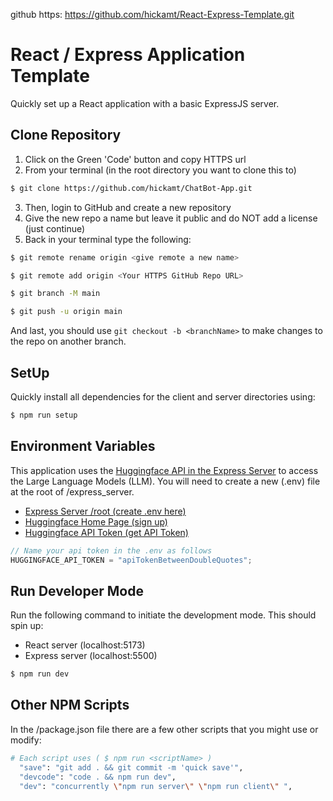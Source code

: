 github https: https://github.com/hickamt/React-Express-Template.git

# React / Express Application Template

Quickly set up a React application with a basic ExpressJS server.

## Clone Repository

1. Click on the Green 'Code' button and copy HTTPS url
2. From your terminal (in the root directory you want to clone this to)

```bash
$ git clone https://github.com/hickamt/ChatBot-App.git
```

3. Then, login to GitHub and create a new repository
4. Give the new repo a name but leave it public and do NOT add a license (just continue)
5. Back in your terminal type the following:

```bash
$ git remote rename origin <give remote a new name>
```

```bash
$ git remote add origin <Your HTTPS GitHub Repo URL>
```

```bash
$ git branch -M main
```

```bash
$ git push -u origin main
```

And last, you should use `git checkout -b <branchName>` to make changes to the repo on another branch.

## SetUp

Quickly install all dependencies for the client and server directories using:

```bash
$ npm run setup
```

## Environment Variables

This application uses the [Huggingface API in the Express Server](https://huggingface.co/) to access the Large Language Models (LLM). You will need to create a new (.env) file at the root of /express_server.

- [Express Server /root (create .env here)](./express_server/)
- [Huggingface Home Page (sign up)](https://huggingface.co/)
- [Huggingface API Token (get API Token)](https://huggingface.co/settings/tokens)

```js
// Name your api token in the .env as follows
HUGGINGFACE_API_TOKEN = "apiTokenBetweenDoubleQuotes";
```

## Run Developer Mode

Run the following command to initiate the development mode. This should spin up:

- React server (localhost:5173)
- Express server (localhost:5500)

```bash
$ npm run dev
```

## Other NPM Scripts

In the /package.json file there are a few other scripts that you might use or modify:

```bash
# Each script uses ( $ npm run <scriptName> )
  "save": "git add . && git commit -m 'quick save'",
  "devcode": "code . && npm run dev",
  "dev": "concurrently \"npm run server\" \"npm run client\" ",
```
